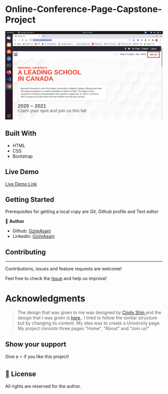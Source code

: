 # Online-Conference-Page-Capstone-Project

[](https://img.shields.io/badge/Microverse-blueviolet)

![screenshot](./media/Screen1.png)


## Built With

- HTML
- CSS
- Bootstrap

## Live Demo

[Live Demo Link](https://gracious-hermann-bdef87.netlify.app)

## Getting Started

Prerequisites for getting a local copy are Git, Github profile and Text editor

👤 **Author**

- Github: [GzimAsani](https://github.com/GzimAsani)
- Linkedin: [GzimAsani](https://www.linkedin.com/in/gzim-asani-83390a17a/)

## Contributing
---
Contributions, issues and feature requests are welcome!

Feel free to check the [Issue]() and help us improve!

# Acknowledgments

> The design that was given to me was designed by <a href="https://www.behance.net/adagio07"> Cindy Shin </a> and the design that I was given is <a href="https://www.behance.net/gallery/29845175/CC-Global-Summit-2015"> here </a>. I tried to follow the similar structure but by changing its content. My idea was to create a University page. My project consists three pages "Home", "About" and "Join us!"

## Show your support

Give a ⭐️ if you like this project!

## 📝 License

All rights are reserved for the author.

